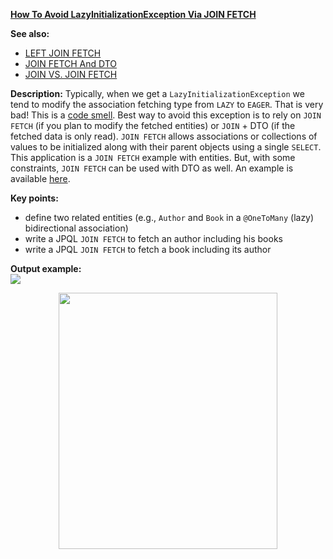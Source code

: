 **[How To Avoid LazyInitializationException Via JOIN FETCH](https://github.com/AnghelLeonard/Hibernate-SpringBoot/tree/master/HibernateSpringBootJoinFetch)**

**See also:**
- [LEFT JOIN FETCH](https://github.com/AnghelLeonard/Hibernate-SpringBoot/tree/master/HibernateSpringBootLeftJoinFetch)
- [JOIN FETCH And DTO](https://github.com/AnghelLeonard/Hibernate-SpringBoot/tree/master/HibernateSpringBootDtoViaJoinFetch)
- [JOIN VS. JOIN FETCH](https://github.com/AnghelLeonard/Hibernate-SpringBoot/tree/master/HibernateSpringBootJoinVSJoinFetch)

**Description:** Typically, when we get a `LazyInitializationException` we tend to modify the association fetching type from `LAZY` to `EAGER`. That is very bad! This is a [code smell](https://vladmihalcea.com/eager-fetching-is-a-code-smell/). Best way to avoid this exception is to rely on `JOIN FETCH` (if you plan to modify the fetched entities) or `JOIN` + DTO (if the fetched data is only read). `JOIN FETCH` allows associations or collections of values to be initialized along with their parent objects using a single `SELECT`. This application is a `JOIN FETCH` example with entities. But, with some constraints, `JOIN FETCH` can be used with DTO as well. An example is available [here](https://github.com/AnghelLeonard/Hibernate-SpringBoot/tree/master/HibernateSpringBootDtoViaJoinFetch).

**Key points:**
- define two related entities (e.g., `Author` and `Book` in a `@OneToMany` (lazy) bidirectional association)
- write a JPQL `JOIN FETCH` to fetch an author including his books
- write a JPQL `JOIN FETCH` to fetch a book including its author

**Output example:**\
![](https://github.com/AnghelLeonard/Hibernate-SpringBoot/blob/master/HibernateSpringBootJoinFetch/hibernate%20spring%20boot%20join%20fetch.png) 

<a href="https://leanpub.com/java-persistence-performance-illustrated-guide"><p align="center"><img src="https://github.com/AnghelLeonard/Hibernate-SpringBoot/blob/master/Java%20Persistence%20Performance%20Illustrated%20Guide.jpg" height="410" width="350"/></p></a>
